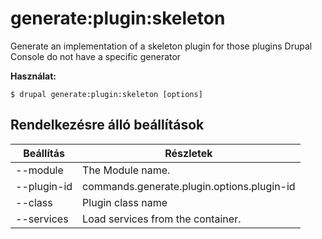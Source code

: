 # generate:plugin:skeleton
Generate an implementation of a skeleton plugin for those plugins Drupal Console do not have a specific generator

**Használat:**
```
$ drupal generate:plugin:skeleton [options]
```

## Rendelkezésre álló beállítások
Beállítás | Részletek
-------|-------------
--module | The Module name.
--plugin-id | commands.generate.plugin.options.plugin-id
--class | Plugin class name
--services | Load services from the container.
